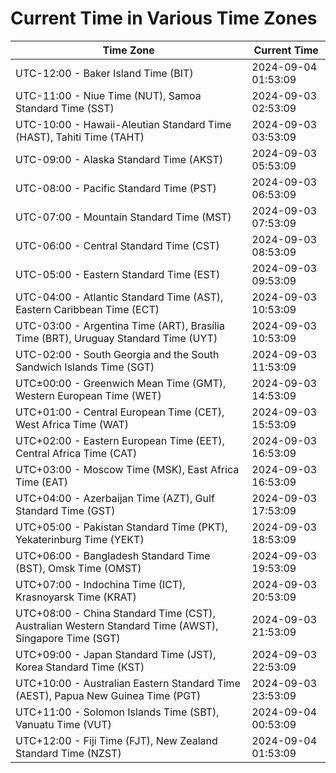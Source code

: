 # Current Time in Various Time Zones

| Time Zone | Current Time |
|-----------|--------------|
| UTC-12:00 - Baker Island Time (BIT) | 2024-09-04 01:53:09 |
| UTC-11:00 - Niue Time (NUT), Samoa Standard Time (SST) | 2024-09-03 02:53:09 |
| UTC-10:00 - Hawaii-Aleutian Standard Time (HAST), Tahiti Time (TAHT) | 2024-09-03 03:53:09 |
| UTC-09:00 - Alaska Standard Time (AKST) | 2024-09-03 05:53:09 |
| UTC-08:00 - Pacific Standard Time (PST) | 2024-09-03 06:53:09 |
| UTC-07:00 - Mountain Standard Time (MST) | 2024-09-03 07:53:09 |
| UTC-06:00 - Central Standard Time (CST) | 2024-09-03 08:53:09 |
| UTC-05:00 - Eastern Standard Time (EST) | 2024-09-03 09:53:09 |
| UTC-04:00 - Atlantic Standard Time (AST), Eastern Caribbean Time (ECT) | 2024-09-03 10:53:09 |
| UTC-03:00 - Argentina Time (ART), Brasília Time (BRT), Uruguay Standard Time (UYT) | 2024-09-03 10:53:09 |
| UTC-02:00 - South Georgia and the South Sandwich Islands Time (SGT) | 2024-09-03 11:53:09 |
| UTC±00:00 - Greenwich Mean Time (GMT), Western European Time (WET) | 2024-09-03 14:53:09 |
| UTC+01:00 - Central European Time (CET), West Africa Time (WAT) | 2024-09-03 15:53:09 |
| UTC+02:00 - Eastern European Time (EET), Central Africa Time (CAT) | 2024-09-03 16:53:09 |
| UTC+03:00 - Moscow Time (MSK), East Africa Time (EAT) | 2024-09-03 16:53:09 |
| UTC+04:00 - Azerbaijan Time (AZT), Gulf Standard Time (GST) | 2024-09-03 17:53:09 |
| UTC+05:00 - Pakistan Standard Time (PKT), Yekaterinburg Time (YEKT) | 2024-09-03 18:53:09 |
| UTC+06:00 - Bangladesh Standard Time (BST), Omsk Time (OMST) | 2024-09-03 19:53:09 |
| UTC+07:00 - Indochina Time (ICT), Krasnoyarsk Time (KRAT) | 2024-09-03 20:53:09 |
| UTC+08:00 - China Standard Time (CST), Australian Western Standard Time (AWST), Singapore Time (SGT) | 2024-09-03 21:53:09 |
| UTC+09:00 - Japan Standard Time (JST), Korea Standard Time (KST) | 2024-09-03 22:53:09 |
| UTC+10:00 - Australian Eastern Standard Time (AEST), Papua New Guinea Time (PGT) | 2024-09-03 23:53:09 |
| UTC+11:00 - Solomon Islands Time (SBT), Vanuatu Time (VUT) | 2024-09-04 00:53:09 |
| UTC+12:00 - Fiji Time (FJT), New Zealand Standard Time (NZST) | 2024-09-04 01:53:09 |
